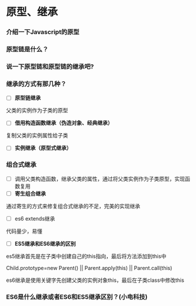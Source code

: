 # 原型、继承

### 介绍一下Javascript的原型

### 原型链是什么？

### 说一下原型链和原型链的继承吧?



### 继承的方式有那几种？

- [ ] **原型链继承**

父类的实例作为子类的原型

- [ ] **借用构造函数继承（伪造对象、经典继承）**

复制父类的实例属性给子类

- [ ] **实例继承（原型式继承）**

### **组合式继承**

- [ ] 调用父类构造函数，继承父类的属性，通过将父类实例作为子类原型，实现函数复用
- [ ] **寄生组合继承**

通过寄生的方式来修复组合式继承的不足，完美的实现继承

- [ ] es6 extends继承

代码量少，易懂

- [ ] **ES5继承和ES6继承的区别**

es5继承首先是在子类中创建自己的this指向，最后将方法添加到this中

Child.prototype=new Parent() || Parent.apply(this) || Parent.call(this)

es6继承是使用关键字先创建父类的实例对象this，最后在子类class中修改this



### ES6是什么继承或者ES6和ES5继承区别？(小电科技)